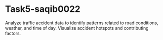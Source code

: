 # Task5-saqib0022
Analyze traffic accident data to identify patterns related to road conditions, weather, and time of day. Visualize accident hotspots and contributing factors.
